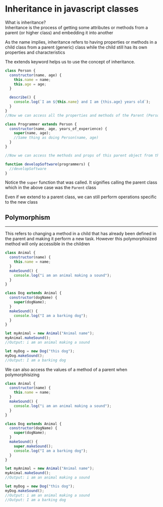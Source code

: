 <!-- @format -->

# Inheritance in javascript classes

What is inheritance?
<br/>
Inheritance is the process of getting some attributes or methods from a parent (or higher class) and embedding it into another

As the name implies, inheritance refers to having properties or methods in
a child class from a parent (generic) class while the child still has its
own properties and characteristics

The extends keyword helps us to use the concept of inheritance.

```js
class Person {
  constructor(name, age) {
    this.name = name;
    this.age = age;
  }

  describe() {
    console.log(`I am ${this.name} and I am {this.age} years old`);
  }
}
//Now we can access all the properties and methods of the Parent (Person)

class Programmer extends Person {
  constructor(name, age, years_of_experience) {
    super(name, age);
    //Same thing as doing Person(name, age)
  }
}

//Now we can access the methods and props of this parent object from the parent object

function developSoftware(programmers) {
  //developSoftware
}
```

Notice the `super` function that was called. It signifies calling the parent class which in the above case was the `Parent` class

Even if we extend to a parent class, we can still perform operations specific to the new class

## Polymorphism

---

This refers to changing a method in a child that has already been defined in the parent and making it perform a new task. However this polymorphisized method will only accessible in the children

```js
class Animal {
  constructor(name) {
    this.name = name;
  }
  makeSound() {
    console.log("i am an animal making a sound");
  }
}

class Dog extends Animal {
  constructor(dogName) {
    super(dogName);
  }
  makeSound() {
    console.log("I am a barking dog");
  }
}

let myAnimal = new Animal("Animal name");
myAnimal.makeSound();
//Output: i am an animal making a sound

let myDog = new Dog("this dog");
myDog.makeSound();
//Output: I am a barking dog
```

We can also access the values of a method of a parent when
polymorphisizing

```js
class Animal {
  constructor(name) {
    this.name = name;
  }
  makeSound() {
    console.log("i am an animal making a sound");
  }
}

class Dog extends Animal {
  constructor(dogName) {
    super(dogName);
  }
  makeSound() {
    super.makeSound();
    console.log("I am a barking dog");
  }
}

let myAnimal = new Animal("Animal name");
myAnimal.makeSound();
//Output: i am an animal making a sound

let myDog = new Dog("this dog");
myDog.makeSound();
//Output: i am an animal making a sound
//Output: I am a barking dog
```
